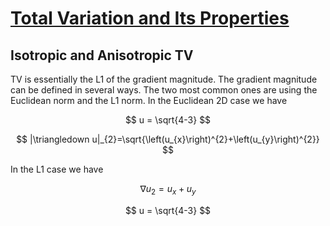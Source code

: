 # [Total Variation and Its Properties](https://link.springer.com/chapter/10.1007/978-3-319-75847-3_3)

## Isotropic and Anisotropic TV
TV is essentially the L1 of the gradient magnitude. The gradient magnitude can be defined in several ways.
The two most common ones are using the Euclidean norm and the   L1  norm. In the Euclidean 2D case we have

$$
u = \sqrt{4-3}
$$

$$
|\triangledown u|_{2}=\sqrt{\left(u_{x}\right)^{2}+\left(u_{y}\right)^{2}}
$$

In the L1 case we have

$$
\nabla u_{2} = u_{x} + u_{y}
$$

$$
u = \sqrt{4-3}
$$
